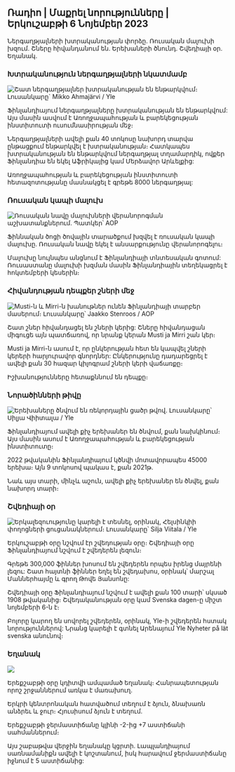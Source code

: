 ## Ռադիո \| Մաքրել նորությունները \| Երկուշաբթի 6 Նոյեմբեր 2023

Ներգաղթյալների խտրականության փորձը. Ռուսական մալուխի խզում. Շները հիվանդանում են. Երեխաների ծնունդ. Շվեդիայի օր. Եղանակ.

### Խտրականություն ներգաղթյալների նկատմամբ

![Շատ ներգաղթյալներ խտրականության են ենթարկվում։ Լուսանկարը` Mikko Ahmajärvi / Yle](https://images.cdn.yle.fi/image/upload/c_crop,h_2485,w_4419,x_0,y_114/ar_1.777777777777777,c_fill,g_7777777,c_fill,g_2700,g_50,00,00,00,00,00,000,000,000,000,2000,g_200,00,00,00,000,2000q_auto:eco/f_auto/fl_lossy/v1698074800/39-115894164df61298ec3e)

Ֆինլանդիայում ներգաղթյալները խտրականության են ենթարկվում: Այս մասին ասվում է Առողջապահության և բարեկեցության ինստիտուտի ուսումնասիրության մեջ։

Ներգաղթյալների ավելի քան 40 տոկոսը նախորդ տարվա ընթացքում ենթարկվել է խտրականության։ Հատկապես խտրականության են ենթարկվում ներգաղթյալ տղամարդիկ, ովքեր Ֆինլանդիա են եկել Աֆրիկայից կամ Մերձավոր Արևելքից:

Առողջապահության և բարեկեցության ինստիտուտի հետազոտությանը մասնակցել է գրեթե 8000 ներգաղթյալ:

### Ռուսական կապի մալուխ

![Ռուսական նավը մալուխների վերանորոգման աշխատանքներում. Պատկեր՝ AOP](https://images.cdn.yle.fi/image/upload/c_crop,h_3283,w_5838,x_0,y_380/ar_1.7777777777777777,c_fill,g_faces,h_675,d_q_120/f_auto/fl_lossy/v1699268142/39-11962776548c5acae94c)

Ֆիննական ծոցի ծովային տարածքում խզվել է ռուսական կապի մալուխը. Ռուսական նավը եկել է անսարքությունը վերանորոգելու։

Մալուխը նույնպես անցնում է Ֆինլանդիայի տնտեսական գոտում: Ռուսաստանը մալուխի խզման մասին Ֆինլանդիային տեղեկացրել է հոկտեմբերի կեսերին։

### Հիվանդության դեպքեր շների մեջ

![Musti-ն և Mirri-ն խանութներ ունեն Ֆինլանդիայի տարբեր մասերում։ Լուսանկարը՝ Jaakko Stenroos / AOP](https://images.cdn.yle.fi/image/upload/c_crop,h_2746,w_4883,x_0,y_452/ar_1.7777777777777777,c_fill,g_50,w_201,h_1q_auto:eco/f_auto/fl_lossy/v1699194714/39-11960056547a6fe024cd)

Շատ շներ հիվանդացել են շների կերից: Շները հիվանդացան միգուցե այն պատճառով, որ նրանք կերան Musti ja Mirri շան կեր։

Musti ja Mirri-ն ասում է, որ ընկերության հետ են կապվել շների կերերի հարյուրավոր գնորդներ: Ընկերությունը դադարեցրել է ավելի քան 30 հազար կիլոգրամ շների կերի վաճառքը։

Իշխանությունները հետաքննում են դեպքը։

### Նորածինների թիվը

![Երեխաները ծնվում են ռեկորդային ցածր թվով. Լուսանկարը՝ Սիլյա Վիիտալա / Yle](https://images.cdn.yle.fi/image/upload/c_crop,h_2812,w_5000,x_0,y_233/ar_1.7777777777777777,c_fill,g_faces,h_120,h_120q_auto:eco/f_auto/fl_lossy/v1697805617/39-1189261653274b0907f5)

Ֆինլանդիայում ավելի քիչ երեխաներ են ծնվում, քան նախկինում։ Այս մասին ասում է Առողջապահության և բարեկեցության ինստիտուտը։

2022 թվականին Ֆինլանդիայում կծնվի մոտավորապես 45000 երեխա։ Այն 9 տոկոսով պակաս է, քան 2021թ.

Նաև այս տարի, մինչև աշուն, ավելի քիչ երեխաներ են ծնվել, քան նախորդ տարի։

### Շվեդիայի օր

![Երկալեզուությունը կարելի է տեսնել, օրինակ, Հելսինկիի փողոցների ցուցանակներում։ Լուսանկարը՝ Silja Viitala / Yle](https://images.cdn.yle.fi/image/upload/c_crop,h_2813,w_5000,x_0,y_0/ar_1.7777777777777777,c_fill,g_faces,h_1200,w/q_auto:eco/f_auto/fl_lossy/v1615970514/39-7850546051bda715b05)

Երկուշաբթի օրը նշվում էր շվեդության օրը։ Շվեդիայի օրը Ֆինլանդիայում նշվում է շվեդերեն լեզուն։

Գրեթե 300,000 ֆիններ խոսում են շվեդերեն որպես իրենց մայրենի լեզու: Շատ հայտնի ֆիններ եղել են շվեդախոս, օրինակ՝ մարշալ Մաններհայմը և գրող Թովե Յանսոնը:

Շվեդիայի օրը Ֆինլանդիայում նշվում է ավելի քան 100 տարի՝ սկսած 1908 թվականից։ Շվեդականության օրը կամ Svenska dagen-ը միշտ նոյեմբերի 6-ն է։

Բոլորը կարող են սովորել շվեդերեն, օրինակ, Yle-ի շվեդերեն հստակ նորություններով: Նրանց կարելի է գտնել Արենայում Yle Nyheter på lät svenska անունով։

### Եղանակ

![](https://images.cdn.yle.fi/image/upload/c_crop,h_1080,w_1919,x_0,y_0/ar_1.777777777777777,c_fill,g_faces,h_675,w_121200df_auto/fl_lossy/v1699290254/39-119671665491c7602c1a)

Երեքշաբթի օրը կդիտվի ամպամած եղանակ։ Հանրապետության որոշ շրջաններում առկա է մառախուղ.

Երկրի կենտրոնական հատվածում տեղում է ձյուն, ձնախառն անձրեւ և ջուր։ Հյուսիսում ձյուն է տեղում.

Երեքշաբթի ջերմաստիճանը կլինի -2-ից +7 աստիճանի սահմաններում։

Այս շաբաթվա վերջին եղանակը կցրտի. Լապլանդիայում սառնամանիքն ավելի է կոշտանում, իսկ հարավում ջերմաստիճանը իջնում է 5 աստիճանից: